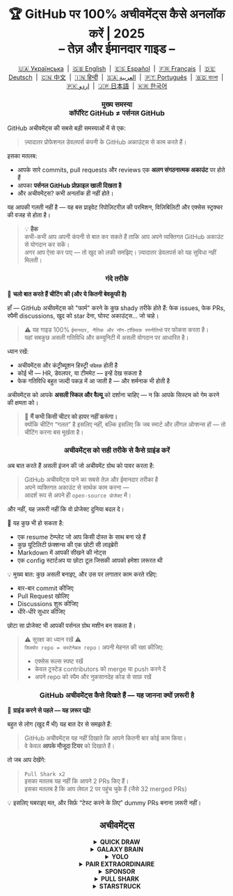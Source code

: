 <h1 align="center">
   🏆 GitHub पर 100% अचीवमेंट्स कैसे अनलॉक करें | 2025<br/>
   – तेज़ और ईमानदार गाइड –
</h1>

<div align="center">
  <a href="README_UA.md">🇺🇦 Українська</a> &nbsp;|&nbsp;
  <a href="../README.md">🇬🇧 English</a> &nbsp;|&nbsp;
  <a href="README_ES.md">🇪🇸 Español</a> &nbsp;|&nbsp;
  <a href="README_FR.md">🇫🇷 Français</a> &nbsp;|&nbsp;
  <a href="README_DE.md">🇩🇪 Deutsch</a> &nbsp;|&nbsp;
  <a href="README_ZH.md">🇨🇳 中文</a> &nbsp;|&nbsp;
  <a href="README_HI.md">🇮🇳 हिन्दी</a> &nbsp;|&nbsp;
  <a href="README_AR.md">🇸🇦 العربية</a> &nbsp;|&nbsp;
  <a href="README_PT.md">🇵🇹 Português</a> &nbsp;|&nbsp;
  <a href="README_BN.md">🇧🇩 বাংলা</a> &nbsp;|&nbsp;
  <a href="README_UR.md">🇵🇰 اردو</a> &nbsp;|&nbsp;
  <a href="README_JP.md">🇯🇵 日本語</a> &nbsp;|&nbsp;
  <a href="README_KO.md">🇰🇷 한국어</a>
</div>

<h3 align="center">
   मुख्य समस्या<br/>
   कॉर्पोरेट GitHub ≠ पर्सनल GitHub
</h3>

GitHub अचीवमेंट्स की सबसे बड़ी समस्याओं में से एक:

> ज़्यादातर प्रोफेशनल डेवलपर्स कंपनी के GitHub अकाउंट्स से काम करते हैं।

इसका मतलब:
- आपके सारे commits, pull requests और reviews एक **अलग संगठनात्मक अकाउंट** पर होते हैं
- आपका **पर्सनल GitHub प्रोफ़ाइल खाली दिखता है**
- और अचीवमेंट्स? कभी अनलॉक ही नहीं होते।

यह आपकी गलती नहीं है — यह बस प्राइवेट रिपोज़िटरीज़ की परमिशन, विज़िबिलिटी और एक्सेस स्ट्रक्चर की वजह से होता है।

> 💡 **हैक**  
> कभी-कभी आप अपनी कंपनी से बात कर सकते हैं ताकि आप अपने व्यक्तिगत GitHub अकाउंट से योगदान कर सकें।  
> अगर आप ऐसा कर पाए — तो खुद को लकी समझिए। ज़्यादातर डेवलपर्स को यह सुविधा नहीं मिलती।

<h3 align="center">गंदे तरीके</h3>

🚫 <b>चलो बात करते हैं चीटिंग की (और ये कितनी बेवकूफी है)</b>

हाँ — GitHub अचीवमेंट्स को "फार्म" करने के कुछ shady तरीके होते हैं: फेक issues, फेक PRs, स्पैमी discussions, खुद को star देना, घोस्ट अकाउंट्स… जो चाहे।

> ⚠️ यह गाइड 100% <code>ईमानदार, नैतिक और नॉन-टॉक्सिक रणनीतियों</code> पर फोकस करता है।  
> यहां सबकुछ असली गतिविधि और कम्युनिटी में असली योगदान पर आधारित है।

ध्यान रखें:
- अचीवमेंट्स और कंट्रीब्यूशन हिस्ट्री <code>पब्लिक</code> होती है
- कोई भी — HR, डेवलपर, या टीममेट — इन्हें देख सकता है
- फेक गतिविधि बहुत जल्दी पकड़ में आ जाती है — और शर्मनाक भी होती है

अचीवमेंट्स को आपके <strong>असली स्किल और वैल्यू</strong> को दर्शाना चाहिए — न कि आपके सिस्टम को गेम करने की क्षमता को।

> 💬 <strong>मैं कभी किसी चीटर को हायर नहीं करूंगा।</strong><br>
> क्योंकि चीटिंग “गलत” है इसलिए नहीं, बल्कि इसलिए कि जब स्मार्ट और लीगल ऑप्शन्स हों — तो चीटिंग करना बस मूर्खता है।

<h3 align="center">अचीवमेंट्स को सही तरीके से कैसे ग्राइंड करें</h3>

अब बात करते हैं असली इंजन की जो अचीवमेंट ग्रोथ को पावर करता है:

> GitHub अचीवमेंट्स पाने का सबसे तेज़ और ईमानदार तरीका है  
> अपने व्यक्तिगत अकाउंट से सार्थक काम करना —  
> आदर्श रूप से अपने ही <code>open-source प्रोजेक्ट</code> में।

और नहीं, यह ज़रूरी नहीं कि वो प्रोजेक्ट दुनिया बदल दे।

🎯 यह कुछ भी हो सकता है:
- एक resume टेम्प्लेट जो आप किसी दोस्त के साथ बना रहे हैं
- कुछ यूटिलिटी फ़ंक्शन्स की एक छोटी सी लाइब्रेरी
- Markdown में आपकी सीखने की नोट्स
- एक config स्टार्टअप या छोटा टूल जिसकी आपको हमेशा ज़रूरत थी

💡 मुख्य बात: कुछ असली बनाइए, और उस पर लगातार काम करते रहिए:
* बार-बार commit कीजिए
* Pull Request खोलिए
* Discussions शुरू कीजिए
* धीरे-धीरे सुधार कीजिए

छोटा सा प्रोजेक्ट भी आपकी पर्सनल ग्रोथ मशीन बन सकता है।

> ⚠️ सुरक्षा का ध्यान रखें ⚠️  
> <code>सिक्योर repo = सस्टेनेबल repo</code>। अपनी मेहनत की रक्षा कीजिए:
> * एक्सेस रूल्स स्पष्ट रखें
> * केवल ट्रस्टेड contributors को merge या push करने दें
> * अपने repo को स्पैम और नुकसानदेह कोड से साफ़ रखें

<h3 align="center">GitHub अचीवमेंट्स कैसे दिखते हैं — यह जानना क्यों ज़रूरी है</h3>

🧠 <b>ग्राइंड करने से पहले — यह ज़रूर पढ़ें!</b>

बहुत से लोग (खुद मैं भी) यह बात देर से समझते हैं:

> GitHub अचीवमेंट्स यह नहीं दिखाते कि आपने कितनी बार कोई काम किया।  
> वे केवल <strong>आपके मौजूदा टियर</strong> को दिखाते हैं।

तो जब आप देखेंगे:

> <code>Pull Shark x2</code>  
> इसका मतलब यह नहीं कि आपने 2 PRs किए हैं।  
> इसका मतलब है कि आप लेवल 2 पर पहुंच चुके हैं (जैसे 32 merged PRs)

💡 इसलिए घबराइए मत, और सिर्फ़ “टेस्ट करने के लिए” dummy PRs बनाना ज़रूरी नहीं।

<h2 align="center">अचीवमेंट्स</h2>

<details>
    <summary align="center"><b>QUICK DRAW</b></summary>
<blockquote>Issue या PR बनाने के 5 मिनट के भीतर उसे बंद कर दें।</blockquote>
<div align="center">
    <img src="../badges/quick-draw.png" alt="QuickDraw" width="140">
</div>

सच कहें तो — यह अचीवमेंट एक मेम जैसा है, कोई मील का पत्थर नहीं 😅  
इसे पाना इतना आसान है कि गिनती में भी नहीं आता… लेकिन फिर भी, यह आपके प्रोफाइल पर एक बैज है!

<ol>
    <li>एक Pull Request बनाएं</li>
    <li>उसे तुरंत बंद कर दें</li>
</ol>

<blockquote>
   <b>⚠️ नकली PR बनाने की ज़रूरत नहीं है। ⚠️</b><br/>
   अपने सामान्य काम के दौरान कोई असली PR बंद करके दोबारा खोल दें — वह भी गिना जाएगा।
</blockquote>
</details>

<details>
    <summary align="center"><b>GALAXY BRAIN</b></summary>
<blockquote>GitHub Discussion में आपकी उत्तर को "स्वीकृत उत्तर" के रूप में चिन्हित किया जाए।</blockquote>
<div align="center">
    <img src="../badges/galaxy-brain.png" alt="Galaxy Brain">
</div>

Galaxy Brain उन लोगों को मिलता है जो Discussions में <strong>वास्तव में मददगार उत्तर</strong> देते हैं।  
यदि Topic Starter (मूल पोस्ट करने वाला) आपकी प्रतिक्रिया को "स्वीकृत उत्तर" बना देता है — तो यह बैज आपका है।

आप इस अचीवमेंट को अपने खुद के open-source प्रोजेक्ट में भी आसानी से हासिल कर सकते हैं।  
यह केवल वैध नहीं है — यह वास्तव में टीम के लिए एक <strong>उपयोगी अभ्यास</strong> भी है।

आप सीखेंगे कि कैसे:
<ul>
    <li>बातचीत को संरचित और आसानी से खोजने योग्य रखा जाए</li>
    <li>महत्वपूर्ण निर्णयों का एक स्पष्ट स्रोत रिकॉर्ड किया जाए</li>
    <li>अपनी पूरी टीम को जागरूक और सिंक में रखा जाए</li>
</ul>

🚀 ह्यूस्टन, हमारे पास एक समस्या है! 🚀  
भले ही आपका उत्तर सही हो और समस्या हल करता हो —  
लोग अक्सर उसे "स्वीकृत उत्तर" नहीं बनाते।  
रिमाइंडर भेजना भी बेकार हो सकता है — आपको बस नजरअंदाज़ कर दिया जाएगा।

तो अजनबियों पर निर्भर रहने की बजाय, यह आज़माएं:
> **नियंत्रित माहौल** में Galaxy Brain को ग्राइंड करें:
* दोस्तों या सहयोगियों के साथ टीम बनाएं
* उनके असली सवालों के जवाब दें
* अगर आपका उत्तर सहायक रहा हो — उन्हें कहें कि उसे "स्वीकृत" चिह्नित करें

`🧩 रणनीति 1: अपने दोस्त की समस्या हल करें`

<ol>
    <li>अपने टेक स्टैक से संबंधित पब्लिक रिपॉज़िटरी खोजें</li>
    <li>देखें कि क्या वहां Discussions चालू हैं</li>
    <li>अगर आपका दोस्त या सहयोगी कोई प्रश्न पूछे — और आपको जवाब पता है — तो उसकी मदद करें</li>
    <li>इसके बाद:
         <ul>
            <li>उसे कहें कि आपने जो टेक्स्ट दिया है, उसके आधार पर Discussion शुरू करें</li>
            <li>आप वही उत्तर Discussion में पोस्ट करें</li>
            <li>उससे कहें कि उस उत्तर को "स्वीकृत उत्तर" के रूप में मार्क कर दे</li>
         </ul>
    </li>
</ol>

✅ यह रणनीति ईमानदार है, उपयोगी है, और समुदाय के लिए स्थायी ज्ञान स्रोत बनाती है।

`🛠️ रणनीति 2: अपनी खुद की रिपॉज़िटरी में Discussions का इस्तेमाल करें`

यदि आप एक open-source प्रोजेक्ट का रखरखाव करते हैं, तो <code>महत्वपूर्ण बातचीत GitHub Discussions में ले आएं</code>।

1. रिपॉज़िटरी सेटिंग्स में Discussions को Enable करें
2. जब भी कोई निर्णय या फीचर पर बहस हो — एक पब्लिक थ्रेड शुरू करें
3. स्पष्ट, निर्माणात्मक उत्तर साझा करें जो निर्णय लेने में मदद करें
4. अगर किसी और ने टॉपिक शुरू किया है — वह आपकी प्रतिक्रिया को स्वीकृत उत्तर बना सकता है

✅ यह रणनीति:
- निर्णयों का पारदर्शी इतिहास बनाती है
- नेतृत्व और पहल दिखाती है
- टीम को एक दिशा में रखती है
- और हां — यह आपको बैज भी दिलाती है
</details>

<details>
    <summary align="center"><b>YOLO</b></summary>
<blockquote>बिना समीक्षा के PR मर्ज करें।</blockquote>
<div align="center">
    <img src="../badges/yolo.png" alt="YOLO" width="140">
</div>

यह बैज गति और भरोसे — या लापरवाही 😅 — का प्रतीक है।  
इसे एक बार करना ही काफी है।

<ol>
    <li>अपने प्रोजेक्ट में छोटा, सुरक्षित बदलाव करें जैसे:</li>
    <ul>
        <li>Lint फिक्स</li>
        <li>एक लाइन का पैच</li>
        <li><code>README.md</code> में छोटा योगदान</li>
        <li>शुरुआती commit जैसे <code>git init</code></li>
    </ul>
    <li>PR बनाएं</li>
    <li>खुद ही मर्ज कर दें, बिना समीक्षा के</li>
</ol>

<blockquote>
⚠️ <b>चेतावनी: प्रोडक्शन में YOLO न करें</b> ⚠️<br/>
अपने open-source प्रोजेक्ट के शुरुआती commit को मर्ज करना एक साफ़-सुथरा और वैध तरीका है 😉
</blockquote>
</details>

<details>
    <summary align="center"><b>PAIR EXTRAORDINAIRE</b></summary>
<blockquote>ऐसा PR मर्ज करें जिसमें सह-लेखक वाला commit हो।</blockquote>
<div align="center">
    <img src="../badges/pair-extraordinaire.png" alt="Pair Extraordinaire">
</div>

टीमवर्क से सब बेहतर होता है — बैज भी!  
इस बैज को पाने के लिए ईमानदारी और पारदर्शिता के साथ जोड़ी में कोडिंग करें।

<ol>
    <li>किसी साथी के साथ मिलकर कोड लिखें, समीक्षा करें, विचार साझा करें</li>
    <li>commit मैसेज में जोड़ें:<br/>
        <code>Co-authored-by: उपयोगकर्ता &lt;ईमेल@example.com&gt;</code>
    </li>
    <li>PR बनाएं और मर्ज करें</li>
</ol>

✅ साथ में Pull Shark भी मिल सकता है — स्मार्ट तरीके से प्रगति करें!
</details>

<details>
    <summary align="center"><b>SPONSOR</b></summary>
<blockquote>🐺 अपने विचर को एक सिक्का उछालो</blockquote>
<div align="center">
    <img src="../badges/sponsor.png" alt="Sponsor" width="140">
</div>

GitHub Sponsors के माध्यम से किसी open-source डेवेलपर या प्रोजेक्ट को आर्थिक रूप से समर्थन दें।

<div align="center">
   <br/>
   इस बैज को पाने के लिए, बस किसी भी open-source पहल को डोनेट करें।<br/>
   हो सकता है वो कोई टूल हो जिसे आप हर दिन इस्तेमाल करते हैं।<br/>
   या कोई ऐसा रेपो जिसने आपका पूरा वीकेंड बचा लिया था।<br/>
   या कोई डेवेलपर जिसे आप सच में सम्मान करते हैं।<br/>
   <br/>
</div>

💡 एक छोटी सी डोनेशन भी बहुत मायने रखती है। यह प्रशंसा, सम्मान और ओपन-सोर्स भावना को ज़िंदा रखती है।

> ❤️ अगर यह गाइड आपके काम आया हो — तो इस रिपॉज़िटरी को `स्पॉन्सर` करने पर विचार करें।  
> यह "थैंक यू" कहने का सबसे अच्छा तरीका है।
</details>

<details>
    <summary align="center"><b>PULL SHARK</b></summary>
<blockquote>आपका Pull Request किसी और द्वारा merge किया जाए।</blockquote>
<div align="center">
    <img src="../badges/pull-shark.png" alt="Pull Shark">
</div>

शुरुआत करने का सबसे आसान तरीका है — अपने खुद के open-source प्रोजेक्ट पर काम करना।  
बस कुछ असली, उपयोगी Pull Requests बनाएं और अपने सहयोगियों से उन्हें review और merge करने को कहें।

⭐ यह GitHub का सबसे **स्किल-बूस्टिंग अचीवमेंट** है — यह आपको साफ़, टेस्टेबल और रिव्यू-फ्रेंडली कोड लिखने के लिए प्रेरित करता है।

> 💡 **हैक 0: छोटे, atomic PR बनाएं**  
कई शुरुआती डेवलपर्स एक ही बड़े PR में सब कुछ ठूंसने की गलती करते हैं।  
Pull Shark को सही से कमाना है (और एक बेहतर डेवेलपर बनना है), तो आपको छोटे, सीमित और फोकस्ड PR लिखना सीखना होगा।  
मतलब: <code>स्पष्ट, पठनीय, आसानी से टेस्ट करने योग्य और रिव्यू के लिए आसान</code>  
यह सिर्फ बैज के लिए नहीं है — <strong>यही प्रोफेशनल डेवलपर्स का तरीका है</strong>।

> 🤝 **हैक 1: "Pair Extraordinaire" भी साथ में कमाएं**  
> अपने किसी सहयोगी के साथ पेयर करें। साथ में कोड करें, फीडबैक लें, PR रिव्यू करें।  
> फिर <code>Co-authored-by:</code> टैग का उपयोग करके उस साझा प्रयास को दर्शाएं।  
> आप दोनों एक साथ दो अचीवमेंट्स में प्रगति करेंगे — स्मार्ट मूव!

> 🎯 **हैक 2: YOLOs बांटें**  
> अगर आपने एक छोटा, सुरक्षित PR बनाया है — अपने टीममेट को उसे <em>बिना रिव्यू के</em> merge करने दें ताकि वो YOLO अचीवमेंट कमा सके।  
> आप वैल्यू दे रहे हैं — उन्हें अचीवमेंट मिलता है। <code>win-win!</code>
</details>

<details>
    <summary align="center"><b>STARSTRUCK</b></summary>
<blockquote>ऐसा रेपो बनाएं जिसे बहुत सारे स्टार्स मिलें।</blockquote>
<div align="center">
    <img src="../badges/starstruck.png" alt="Starstruck">
</div>

यह GitHub पर सबसे कठिन और सबसे अधिक सम्मानित अचीवमेंट्स में से एक है।  
यह आपके कम्युनिटी पर प्रभाव को दर्शाता है और इसे रूटीन काम से हासिल नहीं किया जा सकता।  
रिक्रूटर्स और डेवेलपर्स इसे गंभीरता से लेते हैं।

इसे अनलॉक करने का कोई शॉर्टकट नहीं है —  
एक असली समस्या पहचानिए जो कम्युनिटी में मौजूद है… और उसे हल कीजिए। बस!

🎯 मैं दो वास्तविक रास्ते देखता हूँ:

<ol>
    <li><strong>कोई सॉफ्टवेयर प्रोडक्ट बनाइए</strong><br>
        ईमानदारी से कहें — इसके लिए ज़बरदस्त स्किल और अनुभव की ज़रूरत होती है।  
        शायद यह आपके पहले रेपो के लिए नहीं है।
    </li>
    <li><strong>ऐसा रेपो बनाएं जो resources के ज़रिए असली वैल्यू दे</strong><br>
        उदाहरण: अच्छी तरह लिखा हुआ गाइड, उपयोगी config starter, एक छोटा CLI टूल या curated टूल्स की सूची (awesome list)।
    </li>
</ol>

<blockquote><strong>⭐ "Star" बटन दबाओ, दोस्त! ⭐</strong><br>
यह रेपो एक ऐसा उदाहरण है जो कम्युनिटी के भले के लिए बनाया गया है।  
अगर यह गाइड आपके काम आया — एक स्टार ज़रूर छोड़ें 🫡
</blockquote>

---

### 🧠 कैसे पाएं एक "Star" लायक आइडिया?

दर्द को पहचानिए। समस्याओं पर ध्यान दीजिए। यह जगहें देखें:

1. **Google Autocomplete** — देखिए लोग क्या सर्च कर रहे हैं:  
   `"github how to..."`, `"vite storybook setup..."` आदि।

2. **अपने पसंदीदा फ्रेमवर्क्स के Issues और Discussions**  
   कोई सवाल पूछा गया है और उसे बहुत सारे 👍 मिले हैं — तो यह एक असली ज़रूरत है।

3. **नाराज़गी को सुनें** — जब भी आप या कोई और कहे:  
   *“ये चीज़ परेशान कर रही है!”* या *“काश ऐसा कुछ होता…”* — वही एक संकेत है।

इसके बाद काम सरल है: **एक समाधान दीजिए**।  
उसे एक साफ-सुथरे रेपो में रखें, अच्छा README लिखिए — और शेयर कीजिए।

</details>
